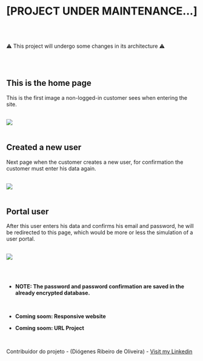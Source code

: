 <h1>[PROJECT UNDER MAINTENANCE...]</h1>

<br><br>

<p>
⚠️ This project will undergo some changes in its architecture ⚠️
</p>

<br><br>

<h2> This is the home page </h2>
<p> This is the first image a non-logged-in customer sees when entering the site. </p>

<br>

<img src='./images-from-README/homePage.png'>

<br>

<br>

<h2> Created a new user </h2>
<p> Next page when the customer creates a new user, for confirmation the customer must enter his data again. </p>

<br>

<img src='./images-from-README/new_userEnter.png'>

<br>

<br>

<h2> Portal user </h2>
<p> After this user enters his data and confirms his email and password, he will be redirected to this page, which would be more or less the simulation of a user portal. </p>

<br>

<img src='./images-from-README/wellComeToPortalUser.png'>

<br><br>

- <strong> NOTE: The password and password confirmation are saved in the already encrypted database. </strong>

<br>

- <strong> Coming soom: Responsive website </strong>

- <strong> Coming soom: URL Project </strong>


<br>

Contribuidor do projeto - (Diógenes Ribeiro de Oliveira) - [Visit my Linkedin](https://www.linkedin.com/in/diogenesriboliveira/)
